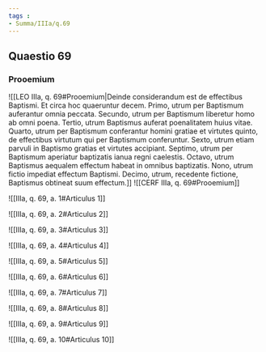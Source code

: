 ```yaml
---
tags : 
- Summa/IIIa/q.69
---
```


## Quaestio 69

### Prooemium

![[LEO IIIa, q. 69#Prooemium|Deinde considerandum est de effectibus Baptismi. Et circa hoc quaeruntur decem. Primo, utrum per Baptismum auferantur omnia peccata. Secundo, utrum per Baptismum liberetur homo ab omni poena. Tertio, utrum Baptismus auferat poenalitatem huius vitae. Quarto, utrum per Baptismum conferantur homini gratiae et virtutes quinto, de effectibus virtutum qui per Baptismum conferuntur. Sexto, utrum etiam parvuli in Baptismo gratias et virtutes accipiant. Septimo, utrum per Baptismum aperiatur baptizatis ianua regni caelestis. Octavo, utrum Baptismus aequalem effectum habeat in omnibus baptizatis. Nono, utrum fictio impediat effectum Baptismi. Decimo, utrum, recedente fictione, Baptismus obtineat suum effectum.]]
![[CERF IIIa, q. 69#Prooemium]]

![[IIIa, q. 69, a. 1#Articulus 1]]

![[IIIa, q. 69, a. 2#Articulus 2]]

![[IIIa, q. 69, a. 3#Articulus 3]]

![[IIIa, q. 69, a. 4#Articulus 4]]

![[IIIa, q. 69, a. 5#Articulus 5]]

![[IIIa, q. 69, a. 6#Articulus 6]]

![[IIIa, q. 69, a. 7#Articulus 7]]

![[IIIa, q. 69, a. 8#Articulus 8]]

![[IIIa, q. 69, a. 9#Articulus 9]]

![[IIIa, q. 69, a. 10#Articulus 10]]

